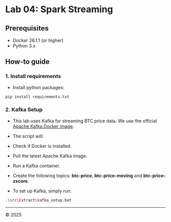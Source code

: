 # Lab 04: Spark Streaming

## Prerequisites
- Docker 26.1.1 (or higher)
- Python 3.x

## How-to guide
### 1. Install requirements
- Install python packages:
```python
pip install requirements.txt
```
### 2. Kafka Setup
- This lab uses Kafka for streaming BTC price data. We use the official [Apache Kafka Docker image](https://hub.docker.com/r/apache/kafka/).

- The script will:

 - Check if Docker is installed.

 - Pull the latest Apache Kafka image.

 - Run a Kafka container.

 - Create the following topics: **btc-price**, **btc-price-moving** and **btc-price-zscore**.

- To set up Kafka, simply run:
```bash
.\src\Extract\kafka_setup.bat
```
---

<p>&copy; 2025</p>